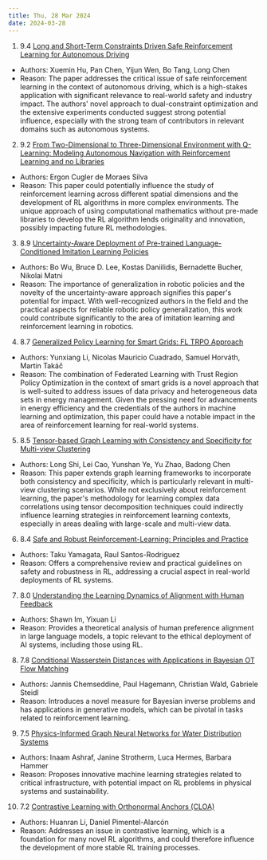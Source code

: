```yaml
---
title: Thu, 28 Mar 2024
date: 2024-03-28
---
```

1. 9.4 [Long and Short-Term Constraints Driven Safe Reinforcement Learning for Autonomous Driving](https://arxiv.org/abs/2403.18209)
* Authors: Xuemin Hu, Pan Chen, Yijun Wen, Bo Tang, Long Chen
* Reason: The paper addresses the critical issue of safe reinforcement learning in the context of autonomous driving, which is a high-stakes application with significant relevance to real-world safety and industry impact. The authors' novel approach to dual-constraint optimization and the extensive experiments conducted suggest strong potential influence, especially with the strong team of contributors in relevant domains such as autonomous systems.

2. 9.2 [From Two-Dimensional to Three-Dimensional Environment with Q-Learning: Modeling Autonomous Navigation with Reinforcement Learning and no Libraries](https://arxiv.org/abs/2403.18219)
* Authors: Ergon Cugler de Moraes Silva
* Reason: This paper could potentially influence the study of reinforcement learning across different spatial dimensions and the development of RL algorithms in more complex environments. The unique approach of using computational mathematics without pre-made libraries to develop the RL algorithm lends originality and innovation, possibly impacting future RL methodologies.

3. 8.9 [Uncertainty-Aware Deployment of Pre-trained Language-Conditioned Imitation Learning Policies](https://arxiv.org/abs/2403.18222)
* Authors: Bo Wu, Bruce D. Lee, Kostas Daniilidis, Bernadette Bucher, Nikolai Matni
* Reason: The importance of generalization in robotic policies and the novelty of the uncertainty-aware approach signifies this paper's potential for impact. With well-recognized authors in the field and the practical aspects for reliable robotic policy generalization, this work could contribute significantly to the area of imitation learning and reinforcement learning in robotics.

4. 8.7 [Generalized Policy Learning for Smart Grids: FL TRPO Approach](https://arxiv.org/abs/2403.18439)
* Authors: Yunxiang Li, Nicolas Mauricio Cuadrado, Samuel Horváth, Martin Takáč
* Reason: The combination of Federated Learning with Trust Region Policy Optimization in the context of smart grids is a novel approach that is well-suited to address issues of data privacy and heterogeneous data sets in energy management. Given the pressing need for advancements in energy efficiency and the credentials of the authors in machine learning and optimization, this paper could have a notable impact in the area of reinforcement learning for real-world systems.

5. 8.5 [Tensor-based Graph Learning with Consistency and Specificity for Multi-view Clustering](https://arxiv.org/abs/2403.18393)
* Authors: Long Shi, Lei Cao, Yunshan Ye, Yu Zhao, Badong Chen
* Reason: This paper extends graph learning frameworks to incorporate both consistency and specificity, which is particularly relevant in multi-view clustering scenarios. While not exclusively about reinforcement learning, the paper's methodology for learning complex data correlations using tensor decomposition techniques could indirectly influence learning strategies in reinforcement learning contexts, especially in areas dealing with large-scale and multi-view data.

6. 8.4 [Safe and Robust Reinforcement-Learning: Principles and Practice](https://arxiv.org/abs/2403.18539)
* Authors: Taku Yamagata, Raul Santos-Rodriguez
* Reason: Offers a comprehensive review and practical guidelines on safety and robustness in RL, addressing a crucial aspect in real-world deployments of RL systems.

7. 8.0 [Understanding the Learning Dynamics of Alignment with Human Feedback](https://arxiv.org/abs/2403.18742)
* Authors: Shawn Im, Yixuan Li
* Reason: Provides a theoretical analysis of human preference alignment in large language models, a topic relevant to the ethical deployment of AI systems, including those using RL.

8. 7.8 [Conditional Wasserstein Distances with Applications in Bayesian OT Flow Matching](https://arxiv.org/abs/2403.18705)
* Authors: Jannis Chemseddine, Paul Hagemann, Christian Wald, Gabriele Steidl
* Reason: Introduces a novel measure for Bayesian inverse problems and has applications in generative models, which can be pivotal in tasks related to reinforcement learning.

9. 7.5 [Physics-Informed Graph Neural Networks for Water Distribution Systems](https://arxiv.org/abs/2403.18570)
* Authors: Inaam Ashraf, Janine Strotherm, Luca Hermes, Barbara Hammer
* Reason: Proposes innovative machine learning strategies related to critical infrastructure, with potential impact on RL problems in physical systems and sustainability.

10. 7.2 [Contrastive Learning with Orthonormal Anchors (CLOA)](https://arxiv.org/abs/2403.18699)
* Authors: Huanran Li, Daniel Pimentel-Alarcón
* Reason: Addresses an issue in contrastive learning, which is a foundation for many novel RL algorithms, and could therefore influence the development of more stable RL training processes.

